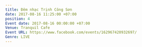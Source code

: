 ```yaml
---
title: Đêm nhạc Trịnh Công Sơn
date: 2017-08-16 11:25:00 +07:00
position: 4
Event date: 2017-08-16 00:00:00 +07:00
Venue: Tranquil Cafe
Event URL: https://www.facebook.com/events/162967420932697/
Genre: LIVE
---
```


